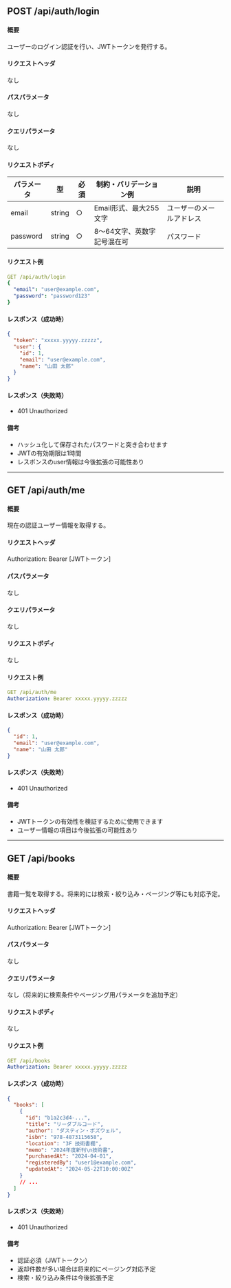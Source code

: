 ## POST /api/auth/login

#### 概要
ユーザーのログイン認証を行い、JWTトークンを発行する。

#### リクエストヘッダ
なし

#### パスパラメータ
なし

#### クエリパラメータ
なし

#### リクエストボディ
| パラメータ | 型     | 必須 | 制約・バリデーション例         | 説明                |
|------------|--------|------|-------------------------------|---------------------|
| email      | string | ○    | Email形式、最大255文字         | ユーザーのメールアドレス |
| password   | string | ○    | 8～64文字、英数字記号混在可     | パスワード          |

#### リクエスト例
```yaml
GET /api/auth/login
{
  "email": "user@example.com",
  "password": "password123"
}
```

#### レスポンス（成功時）
```json
{
  "token": "xxxxx.yyyyy.zzzzz",
  "user": {
    "id": 1,
    "email": "user@example.com",
    "name": "山田 太郎"
  }
}
```

#### レスポンス（失敗時）
- 401 Unauthorized

#### 備考
- ハッシュ化して保存されたパスワードと突き合わせます
- JWTの有効期限は1時間
- レスポンスのuser情報は今後拡張の可能性あり

---

## GET /api/auth/me

#### 概要
現在の認証ユーザー情報を取得する。

#### リクエストヘッダ
Authorization: Bearer [JWTトークン]

#### パスパラメータ
なし

#### クエリパラメータ
なし

#### リクエストボディ
なし

#### リクエスト例
```yaml
GET /api/auth/me
Authorization: Bearer xxxxx.yyyyy.zzzzz
```

#### レスポンス（成功時）
```json
{
  "id": 1,
  "email": "user@example.com",
  "name": "山田 太郎"
}
```

#### レスポンス（失敗時）
- 401 Unauthorized

#### 備考
- JWTトークンの有効性を検証するために使用できます
- ユーザー情報の項目は今後拡張の可能性あり

---

## GET /api/books

#### 概要
書籍一覧を取得する。将来的には検索・絞り込み・ページング等にも対応予定。

#### リクエストヘッダ
Authorization: Bearer [JWTトークン]

#### パスパラメータ
なし

#### クエリパラメータ
なし（将来的に検索条件やページング用パラメータを追加予定）

#### リクエストボディ
なし

#### リクエスト例
```yaml
GET /api/books
Authorization: Bearer xxxxx.yyyyy.zzzzz
```

#### レスポンス（成功時）
```json
{
  "books": [
    {
      "id": "b1a2c3d4-...",
      "title": "リーダブルコード",
      "author": "ダスティン・ボズウェル",
      "isbn": "978-4873115658",
      "location": "3F 技術書棚",
      "memo": "2024年度新刊\n技術書",
      "purchasedAt": "2024-04-01",
      "registeredBy": "user1@example.com",
      "updatedAt": "2024-05-22T10:00:00Z"
    }
    // ...
  ]
}
```

#### レスポンス（失敗時）
- 401 Unauthorized

#### 備考
- 認証必須（JWTトークン）
- 返却件数が多い場合は将来的にページング対応予定
- 検索・絞り込み条件は今後拡張予定
